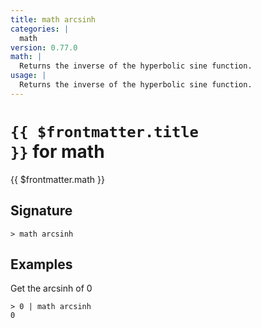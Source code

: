 ```yaml
---
title: math arcsinh
categories: |
  math
version: 0.77.0
math: |
  Returns the inverse of the hyperbolic sine function.
usage: |
  Returns the inverse of the hyperbolic sine function.
---
```


# <code>{{ $frontmatter.title }}</code> for math

<div class='command-title'>{{ $frontmatter.math }}</div>

## Signature

```> math arcsinh ```

## Examples

Get the arcsinh of 0
```shell
> 0 | math arcsinh
0
```

